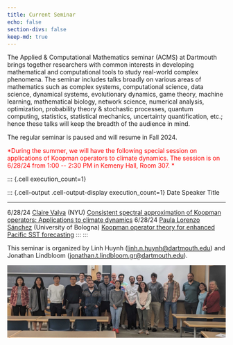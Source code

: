 ```yaml
---
title: Current Seminar
echo: false
section-divs: false
keep-md: true
---
```



The Applied & Computational Mathematics seminar (ACMS) at Dartmouth brings together researchers with common interests in developing mathematical and computational tools to study real-world complex phenomena. The seminar includes talks broadly on various areas of mathematics such as complex systems, computational science, data science, dynamical systems, evolutionary dynamics, game theory, machine learning, mathematical biology, network science, numerical analysis, optimization, probability theory & stochastic processes, quantum computing, statistics, statistical mechanics, uncertainty quantification, etc.; hence these talks will keep the breadth of the audience in mind.

<!-- The seminar is held weekly on Tuesdays from 2:30 -- 3:30 PM in Kemeny Hall, Room 307. -->

The regular seminar is paused and will resume in Fall 2024. 

<span style="color:red">*During the summer, we will have the following special session on applications of Koopman operators to climate dynamics. The session is on 6/28/24 from 1:00 -- 2:30 PM in Kemeny Hall, Room 307. *</span> 

<!-- <span style="color:red">*The Monday 5/6/24 talk by Bohan Zhou will be from 2:30 -- 3:30 PM.*</span>
 -->


<!-- This cell looks through the seminar_talks YAML file and generates the current seminar schedule. -->

::: {.cell execution_count=1}

::: {.cell-output .cell-output-display execution_count=1}
Date     Speaker                                                                                                Title
-------  -----------------------------------------------------------------------------------------------------  -------------------------------------------------------------------------------------------------------------------------
6/28/24  [Claire Valva](https://clairevalva.github.io/) (NYU)                                                   [Consistent spectral approximation of Koopman operators: Applications to climate dynamics](/seminar_pages/ValvaSS24.html)
6/28/24  [Paula Lorenzo Sánchez](https://www.unibo.it/sitoweb/paula.lorenzosanche2/en) (University of Bologna)  [Koopman operator theory for enhanced Pacific SST forecasting](/seminar_pages/LorenzoSS24.html)
:::
:::


This seminar is organized by Linh Huynh (linh.n.huynh@dartmouth.edu) and Jonathan Lindbloom (jonathan.t.lindbloom.gr@dartmouth.edu).

![](acms_banner.JPG)

